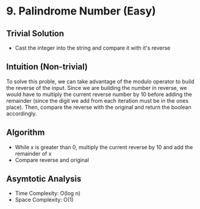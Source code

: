 # 9. Palindrome Number (Easy)

## Trivial Solution
* Cast the integer into the string and compare it with it's reverse

## Intuition (Non-trivial)
To solve this proble, we can take advantage of the modulo operator to build the reverse of the input. Since we are building the number in reverse, we would have to multiply the current reverse
number by 10 before adding the remainder (since the digit we add from each iteration must be in the ones place). Then, compare the reverse with the original and return the boolean accordingly. 

## Algorithm
* While x is greater than 0, multiply the current reverse by 10 and add the remainder of x
* Compare reverse and original 

## Asymtotic Analysis
* Time Complexity: O(log n)
* Space Complexity: O(1)
